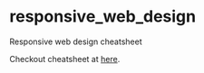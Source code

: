 # responsive_web_design
Responsive web design cheatsheet

Checkout cheatsheet at [here](https://irajsuhail.github.io/responsive_web_design/).